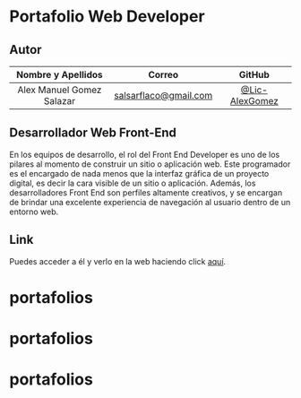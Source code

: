 # Portafolio Web Developer

## Autor

| **Nombre y Apellidos** |         **Correo**         |               **GitHub**               |
| :--------------------: | :------------------------: | :------------------------------------: |
|  Alex Manuel Gomez Salazar | salsarflaco@gmail.com | [@Lic-AlexGomez](https://github.com/Lic-AlexGomez) |

## Desarrollador Web Front-End

En los equipos de desarrollo, el rol del Front End Developer es uno de los pilares al momento de construir un sitio o aplicación web. Este programador es el encargado de nada menos que la interfaz gráfica de un proyecto digital, es decir la cara visible de un sitio o aplicación. Además, los desarrolladores Front End son perfiles altamente creativos, y se encargan de brindar una excelente experiencia de navegación al usuario dentro de un entorno web.

## Link

Puedes acceder a él y verlo en la web haciendo click [aquí](https://).

# portafolios
# portafolios
# portafolios
